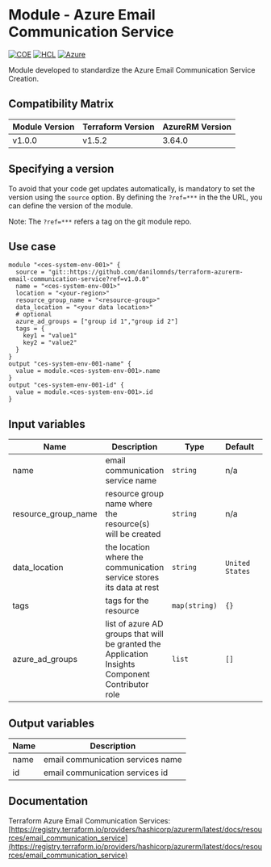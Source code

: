# Module - Azure Email Communication Service
[![COE](https://img.shields.io/badge/Created%20By-CCoE-blue)]()
[![HCL](https://img.shields.io/badge/language-HCL-blueviolet)](https://www.terraform.io/)
[![Azure](https://img.shields.io/badge/provider-Azure-blue)](https://registry.terraform.io/providers/hashicorp/azurerm/latest)

Module developed to standardize the Azure Email Communication Service Creation.

## Compatibility Matrix

| Module Version | Terraform Version | AzureRM Version |
|----------------|-------------------| --------------- |
| v1.0.0         | v1.5.2            | 3.64.0          |

## Specifying a version

To avoid that your code get updates automatically, is mandatory to set the version using the `source` option. 
By defining the `?ref=***` in the the URL, you can define the version of the module.

Note: The `?ref=***` refers a tag on the git module repo.

## Use case

```hcl
module "<ces-system-env-001>" {
  source = "git::https://github.com/danilomnds/terraform-azurerm-email-communication-service?ref=v1.0.0" 
  name = "<ces-system-env-001>"
  location = "<your-region>"
  resource_group_name = "<resource-group>"
  data_location = "<your data location>"
  # optional
  azure_ad_groups = ["group id 1","group id 2"]
  tags = {
    key1 = "value1"
    key2 = "value2"    
  }  
}
output "ces-system-env-001-name" {
  value = module.<ces-system-env-001>.name
}
output "ces-system-env-001-id" {
  value = module.<ces-system-env-001>.id
}
```

## Input variables

| Name | Description | Type | Default | Required |
|------|-------------|------|---------|:--------:|
| name | email communication service name | `string` | n/a | `Yes` |
| resource_group_name | resource group name where the resource(s) will be created | `string` | n/a | `Yes` |
| data_location | the location where the communication service stores its data at rest | `string` | `United States` | No |
| tags | tags for the resource | `map(string)` | `{}` | No |
| azure_ad_groups | list of azure AD groups that will be granted the Application Insights Component Contributor role  | `list` | `[]` | No |

## Output variables

| Name | Description |
|------|-------------|
| name | email communication services name |
| id | email communication services id |

## Documentation

Terraform Azure Email Communication Services: <br>
[https://registry.terraform.io/providers/hashicorp/azurerm/latest/docs/resources/email_communication_service](https://registry.terraform.io/providers/hashicorp/azurerm/latest/docs/resources/email_communication_service)<br>